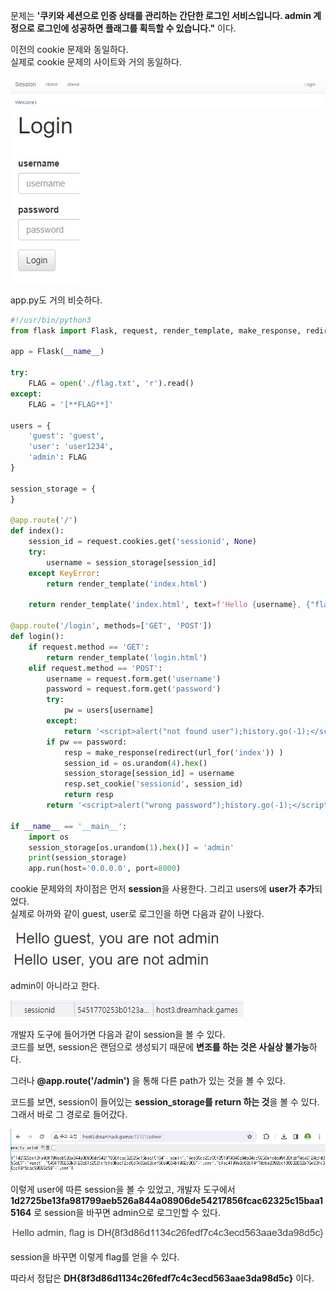 문제는 **'쿠키와 세션으로 인증 상태를 관리하는 간단한 로그인 서비스입니다. admin 계정으로 로그인에 성공하면 플래그를 획득할 수 있습니다."** 이다.  

이전의 cookie 문제와 동일하다.  
실제로 cookie 문제의 사이트와 거의 동일하다.  

<img src="1.jpg"> <img src="2.jpg">  

app.py도 거의 비슷하다.  

```python
#!/usr/bin/python3
from flask import Flask, request, render_template, make_response, redirect, url_for

app = Flask(__name__)

try:
    FLAG = open('./flag.txt', 'r').read()
except:
    FLAG = '[**FLAG**]'

users = {
    'guest': 'guest',
    'user': 'user1234',
    'admin': FLAG
}

session_storage = {
}

@app.route('/')
def index():
    session_id = request.cookies.get('sessionid', None)
    try:
        username = session_storage[session_id]
    except KeyError:
        return render_template('index.html')

    return render_template('index.html', text=f'Hello {username}, {"flag is " + FLAG if username == "admin" else "you are not admin"}')

@app.route('/login', methods=['GET', 'POST'])
def login():
    if request.method == 'GET':
        return render_template('login.html')
    elif request.method == 'POST':
        username = request.form.get('username')
        password = request.form.get('password')
        try:
            pw = users[username]
        except:
            return '<script>alert("not found user");history.go(-1);</script>'
        if pw == password:
            resp = make_response(redirect(url_for('index')) )
            session_id = os.urandom(4).hex()
            session_storage[session_id] = username
            resp.set_cookie('sessionid', session_id)
            return resp 
        return '<script>alert("wrong password");history.go(-1);</script>'

if __name__ == '__main__':
    import os
    session_storage[os.urandom(1).hex()] = 'admin'
    print(session_storage)
    app.run(host='0.0.0.0', port=8000)
```

cookie 문제와의 차이점은 먼저 **session**을 사용한다. 그리고 users에 **user가 추가**되었다.  
실제로 아까와 같이 guest, user로 로그인을 하면 다음과 같이 나왔다.  

<img src="5.jpg"> <img src="6.jpg">  

admin이 아니라고 한다.  

<img src="7.jpg">  

개발자 도구에 들어가면 다음과 같이 session을 볼 수 있다.  
코드를 보면, session은 랜덤으로 생성되기 때문에 **변조를 하는 것은 사실상 불가능**하다.  

그러나 **@app.route('/admin')** 을 통해 다른 path가 있는 것을 볼 수 있다.  

코드를 보면, session이 들어있는 **session_storage를 return 하는 것**을 볼 수 있다.  
그래서 바로 그 경로로 들어갔다.  

<img src="8.jpg">  

이렇게 user에 따른 session을 볼 수 있었고, 개발자 도구에서 **1d2725be13fa981799aeb526a844a08906de54217856fcac62325c15baa15164** 로 session을 바꾸면 admin으로 로그인할 수 있다.  

<img src="9.jpg">  

session을 바꾸면 이렇게 flag를 얻을 수 있다.  

따라서 정답은 **DH{8f3d86d1134c26fedf7c4c3ecd563aae3da98d5c}** 이다.  
